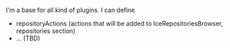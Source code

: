 I'm a base for all kind of plugins. 
I can define 

- repositoryActions (actions that will be added to IceRepositoriesBrowser, repositories section)
- ... (TBD)